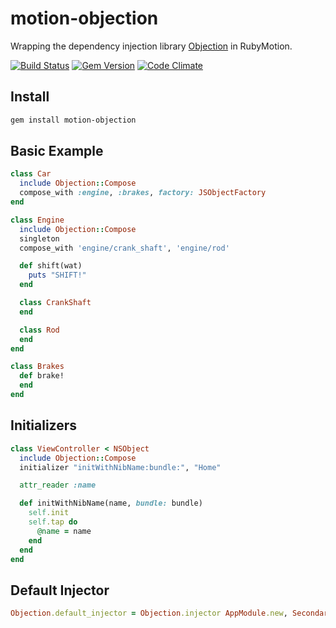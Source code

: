 motion-objection
================

Wrapping the dependency injection library [Objection](https://github.com/atomicobject/objection) in RubyMotion.

[![Build Status](https://travis-ci.org/atomicobject/motion-objection.png)](https://travis-ci.org/atomicobject/motion-objection)
[![Gem Version](https://badge.fury.io/rb/motion-objection.png)](http://badge.fury.io/rb/motion-objection)
[![Code Climate](https://codeclimate.com/github/atomicobject/motion-objection.png)](https://codeclimate.com/github/atomicobject/motion-objection)

## Install
```bash
gem install motion-objection
```
## Basic Example

```ruby
class Car
  include Objection::Compose
  compose_with :engine, :brakes, factory: JSObjectFactory
end

class Engine
  include Objection::Compose
  singleton
  compose_with 'engine/crank_shaft', 'engine/rod'

  def shift(wat)
    puts "SHIFT!"
  end

  class CrankShaft
  end 

  class Rod
  end
end

class Brakes
  def brake!
  end
end
```

## Initializers

```ruby
class ViewController < NSObject
  include Objection::Compose
  initializer "initWithNibName:bundle:", "Home"

  attr_reader :name

  def initWithNibName(name, bundle: bundle)
    self.init
    self.tap do
      @name = name
    end
  end
end
```

## Default Injector

```ruby
Objection.default_injector = Objection.injector AppModule.new, SecondaryModule.new
```
